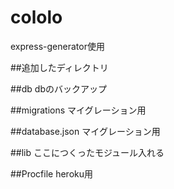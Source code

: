 # cololo

express-generator使用

##追加したディレクトリ

##db
dbのバックアップ

##migrations
マイグレーション用

##database.json
マイグレーション用

##lib
ここにつくったモジュール入れる



##Procfile
heroku用
